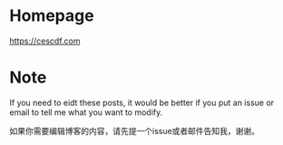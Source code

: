# Homepage
https://cescdf.com

# Note
If you need to eidt these posts, it would be better if you put an issue or email to tell me what you want to modify.

如果你需要编辑博客的内容，请先提一个issue或者邮件告知我，谢谢。

